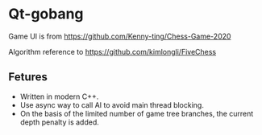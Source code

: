# Qt-gobang
Game UI is from https://github.com/Kenny-ting/Chess-Game-2020

Algorithm reference to https://github.com/kimlongli/FiveChess
## Fetures
- Written in modern C++.
- Use async way to call AI to avoid main thread blocking.
- On the basis of the limited number of game tree branches, the current depth penalty is added.
